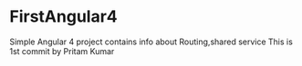 # FirstAngular4
Simple Angular 4 project contains info about Routing,shared service
This is 1st commit by Pritam Kumar
